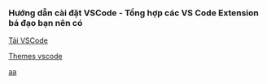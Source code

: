 ### Hướng dẫn cài đặt VSCode - Tổng hợp các VS Code Extension bá đạo bạn nên có

[Tải VSCode](https://code.visualstudio.com/)

[Themes vscode](https://vscodethemes.com/)

[aa](aa)
